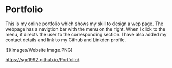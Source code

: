 # Portfolio
This is my online portfolio which shows my skill to design a wep page.
The webpage has a navigtion bar with the menu on the right.
When I click to the menu, it directs the user to the corresponding section.
I have also added my contact details and link to my Github and Linkden profile.

![](Images/Website Image.PNG)

https://sgc1992.github.io/Portfolio/.
